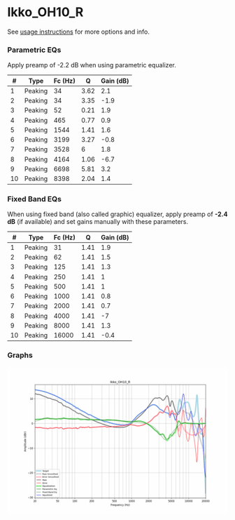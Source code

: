 # Ikko_OH10_R
See [usage instructions](https://github.com/jaakkopasanen/AutoEq#usage) for more options and info.

### Parametric EQs
Apply preamp of -2.2 dB when using parametric equalizer.

|   # | Type    |   Fc (Hz) |    Q |   Gain (dB) |
|-----|---------|-----------|------|-------------|
|   1 | Peaking |        34 | 3.62 |         2.1 |
|   2 | Peaking |        34 | 3.35 |        -1.9 |
|   3 | Peaking |        52 | 0.21 |         1.9 |
|   4 | Peaking |       465 | 0.77 |         0.9 |
|   5 | Peaking |      1544 | 1.41 |         1.6 |
|   6 | Peaking |      3199 | 3.27 |        -0.8 |
|   7 | Peaking |      3528 | 6    |         1.8 |
|   8 | Peaking |      4164 | 1.06 |        -6.7 |
|   9 | Peaking |      6698 | 5.81 |         3.2 |
|  10 | Peaking |      8398 | 2.04 |         1.4 |

### Fixed Band EQs
When using fixed band (also called graphic) equalizer, apply preamp of **-2.4 dB** (if available) and set gains manually with these parameters.

|   # | Type    |   Fc (Hz) |    Q |   Gain (dB) |
|-----|---------|-----------|------|-------------|
|   1 | Peaking |        31 | 1.41 |         1.9 |
|   2 | Peaking |        62 | 1.41 |         1.5 |
|   3 | Peaking |       125 | 1.41 |         1.3 |
|   4 | Peaking |       250 | 1.41 |         1   |
|   5 | Peaking |       500 | 1.41 |         1   |
|   6 | Peaking |      1000 | 1.41 |         0.8 |
|   7 | Peaking |      2000 | 1.41 |         0.7 |
|   8 | Peaking |      4000 | 1.41 |        -7   |
|   9 | Peaking |      8000 | 1.41 |         1.3 |
|  10 | Peaking |     16000 | 1.41 |        -0.4 |

### Graphs
![](./Ikko_OH10_R.png)

